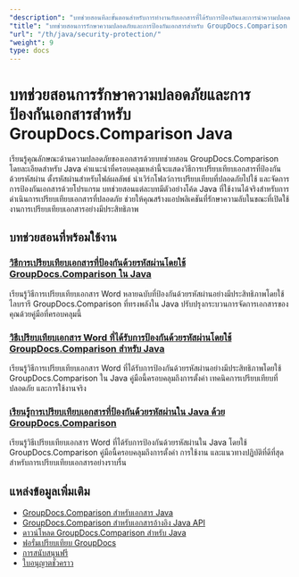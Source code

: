 ```yaml
---
"description": "บทช่วยสอนทีละขั้นตอนสำหรับการทำงานกับเอกสารที่ได้รับการป้องกันและการนำความปลอดภัยไปใช้ในการเปรียบเทียบผลลัพธ์ด้วย GroupDocs.Comparison สำหรับ Java"
"title": "บทช่วยสอนการรักษาความปลอดภัยและการป้องกันเอกสารสำหรับ GroupDocs.Comparison Java"
"url": "/th/java/security-protection/"
"weight": 9
type: docs
---
```

# บทช่วยสอนการรักษาความปลอดภัยและการป้องกันเอกสารสำหรับ GroupDocs.Comparison Java

เรียนรู้คุณลักษณะด้านความปลอดภัยของเอกสารด้วยบทช่วยสอน GroupDocs.Comparison โดยละเอียดสำหรับ Java คำแนะนำที่ครอบคลุมเหล่านี้จะแสดงวิธีการเปรียบเทียบเอกสารที่ป้องกันด้วยรหัสผ่าน ตั้งรหัสผ่านสำหรับไฟล์ผลลัพธ์ นำเวิร์กโฟลว์การเปรียบเทียบที่ปลอดภัยไปใช้ และจัดการการป้องกันเอกสารด้วยโปรแกรม บทช่วยสอนแต่ละบทมีตัวอย่างโค้ด Java ที่ใช้งานได้จริงสำหรับการดำเนินการเปรียบเทียบเอกสารที่ปลอดภัย ช่วยให้คุณสร้างแอปพลิเคชันที่รักษาความลับในขณะที่เปิดใช้งานการเปรียบเทียบเอกสารอย่างมีประสิทธิภาพ

## บทช่วยสอนที่พร้อมใช้งาน

### [วิธีการเปรียบเทียบเอกสารที่ป้องกันด้วยรหัสผ่านโดยใช้ GroupDocs.Comparison ใน Java](./compare-protected-docs-groupdocs-comparison-java/)
เรียนรู้วิธีการเปรียบเทียบเอกสาร Word หลายฉบับที่ป้องกันด้วยรหัสผ่านอย่างมีประสิทธิภาพโดยใช้ไลบรารี GroupDocs.Comparison ที่ทรงพลังใน Java ปรับปรุงกระบวนการจัดการเอกสารของคุณด้วยคู่มือที่ครอบคลุมนี้

### [วิธีเปรียบเทียบเอกสาร Word ที่ได้รับการป้องกันด้วยรหัสผ่านโดยใช้ GroupDocs.Comparison สำหรับ Java](./compare-password-protected-word-docs-groupdocs-java/)
เรียนรู้วิธีการเปรียบเทียบเอกสาร Word ที่ได้รับการป้องกันด้วยรหัสผ่านอย่างมีประสิทธิภาพโดยใช้ GroupDocs.Comparison ใน Java คู่มือนี้ครอบคลุมถึงการตั้งค่า เทคนิคการเปรียบเทียบที่ปลอดภัย และการใช้งานจริง

### [เรียนรู้การเปรียบเทียบเอกสารที่ป้องกันด้วยรหัสผ่านใน Java ด้วย GroupDocs.Comparison](./java-groupdocs-compare-password-protected-docs/)
เรียนรู้วิธีเปรียบเทียบเอกสาร Word ที่ได้รับการป้องกันด้วยรหัสผ่านใน Java โดยใช้ GroupDocs.Comparison คู่มือนี้ครอบคลุมถึงการตั้งค่า การใช้งาน และแนวทางปฏิบัติที่ดีที่สุดสำหรับการเปรียบเทียบเอกสารอย่างราบรื่น

## แหล่งข้อมูลเพิ่มเติม

- [GroupDocs.Comparison สำหรับเอกสาร Java](https://docs.groupdocs.com/comparison/java/)
- [GroupDocs.Comparison สำหรับเอกสารอ้างอิง Java API](https://reference.groupdocs.com/comparison/java/)
- [ดาวน์โหลด GroupDocs.Comparison สำหรับ Java](https://releases.groupdocs.com/comparison/java/)
- [ฟอรั่มเปรียบเทียบ GroupDocs](https://forum.groupdocs.com/c/comparison)
- [การสนับสนุนฟรี](https://forum.groupdocs.com/)
- [ใบอนุญาตชั่วคราว](https://purchase.groupdocs.com/temporary-license/)